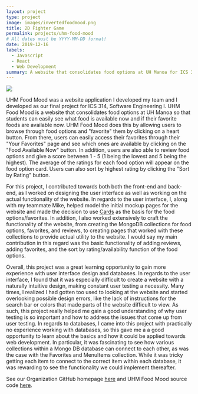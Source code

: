 ```yaml
---
layout: project
type: project
image: images/invertedfoodmood.png
title: 2D Fighter Game
permalink: projects/uhm-food-mood
# All dates must be YYYY-MM-DD format!
date: 2019-12-16
labels:
  - Javascript
  - React
  - Web Development
summary: A website that consolidates food options at UH Manoa for ICS 314.
---
```


<img class="ui medium right floated rounded image" src="../images/UHMFoodMood.PNG.png">

UHM Food Mood was a website application I developed my team and I developed as our final project for ICS 314, Software Engineering I. UHM Food Mood is a website that consolidates food options at UH Manoa so that students can easily see what food is available now and if their favorite foods are available now. UHM Food Mood does this by allowing users to browse through food options and "favorite" them by clicking on a heart button. From there, users can easily access their favorites through their "Your Favorites" page and see which ones are available by clicking on the "Food Available Now" button. In addition, users are also able to review food options and give a score between 1 - 5 (1 being the lowest and 5 being the highest). The average of the ratings for each food option will appear on the food option card. Users can also sort by highest rating by clicking the "Sort by Rating" button.

For this project, I contributed towards both both the front-end and back-end, as I worked on designing the user interface as well as working on the actual functionality of the website. In regards to the user interface, I, along with my teammate Mike, helped model the initial mockup pages for the website and made the decision to use <a href="https://react.semantic-ui.com/views/card/">Cards</a> as the basis for the food options/favorites. In addition, I also worked extensively to craft the functionality of the website, from creating the MongoDB collections for food options, favorites, and reviews, to creating pages that worked with these collections to provide actual utility to the website. I would say my main contribution in this regard was the basic functionality of adding reviews, adding favorites, and the sort by rating/availability function of the food options. 

Overall, this project was a great learning opportunity to gain more experience with user interface design and databases. In regards to the user interface, I found that it was especially difficult to create a website with a naturally intuitive design, making constant user testing a necessity. Many times, I realized I had gotten too used to looking at the website and started overlooking possible design errors, like the lack of instructions for the search bar or colors that made parts of the website difficult to view. As such, this project really helped me gain a good understanding of why user testing is so important and how to address the issues that come up from user testing. In regards to databases, I came into this project with practically no experience working with databases, so this gave me a a good opportunity to learn about the basics and how it could be applied towards web development. In particular, it was fascinating to see how various collections within a Mongo DB database can connect to each other, as was the case with the Favorites and MenuItems collection. While it was tricky getting each item to connect to the correct item within each database, it was rewarding to see the functionality we could implement thereafter.

See our Organization GitHub homepage <a href="https://uhm-food-mood.github.io/">here</a> and UHM Food Mood source code <a href="https://github.com/uhm-food-mood/uhm-food-mood">here</a>.
